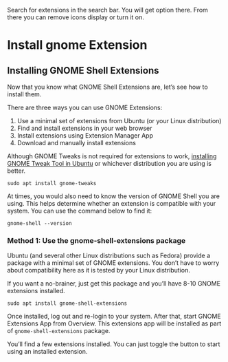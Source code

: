 Search for extensions in the search bar.
You will get option there.
From there you can remove icons display or turn it on.

# Install gnome Extension

## Installing GNOME Shell Extensions

Now that you know what GNOME Shell Extensions are, let’s see how to install them.

There are three ways you can use GNOME Extensions:

1. Use a minimal set of extensions from Ubuntu (or your Linux distribution)
2. Find and install extensions in your web browser
3. Install extensions using Extension Manager App
4. Download and manually install extensions

Although GNOME Tweaks is not required for extensions to work, [installing GNOME Tweak Tool in Ubuntu](https://itsfoss.com/gnome-tweak-tool/) or whichever distribution you are using is better.

```
sudo apt install gnome-tweaks
```

At times, you would also need to know the version of GNOME Shell you are using. This helps determine whether an extension is compatible with your system. You can use the command below to find it:

```
gnome-shell --version
```

### Method 1: Use the gnome-shell-extensions package

Ubuntu (and several other Linux distributions such as Fedora) provide a package with a minimal set of GNOME extensions. You don’t have to worry about compatibility here as it is tested by your Linux distribution.

If you want a no-brainer, just get this package and you’ll have 8-10 GNOME extensions installed.

```
sudo apt install gnome-shell-extensions
```

Once installed, log out and re-login to your system. After that, start GNOME Extensions App from Overview. This extensions app will be installed as part of `gnome-shell-extensions` package.

You’ll find a few extensions installed. You can just toggle the button to start using an installed extension.